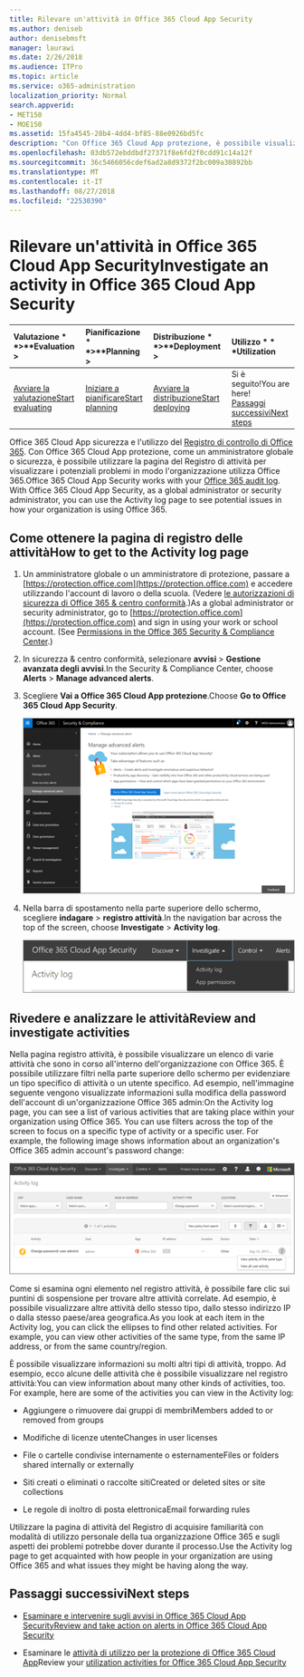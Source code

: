 ```yaml
---
title: Rilevare un'attività in Office 365 Cloud App Security
ms.author: deniseb
author: denisebmsft
manager: laurawi
ms.date: 2/26/2018
ms.audience: ITPro
ms.topic: article
ms.service: o365-administration
localization_priority: Normal
search.appverid:
- MET150
- MOE150
ms.assetid: 15fa4545-28b4-4dd4-bf85-88e0926bd5fc
description: "Con Office 365 Cloud App protezione, è possibile visualizzare quanto avviene nell'ambiente Office 365 per informazioni istruttoria attività e gli account. "
ms.openlocfilehash: 03db572ebddbdf27371f8e6fd2f0cdd91c14a12f
ms.sourcegitcommit: 36c5466056cdef6ad2a8d9372f2bc009a30892bb
ms.translationtype: MT
ms.contentlocale: it-IT
ms.lasthandoff: 08/27/2018
ms.locfileid: "22530390"
---
```

# <a name="investigate-an-activity-in-office-365-cloud-app-security"></a><span data-ttu-id="48e99-103">Rilevare un'attività in Office 365 Cloud App Security</span><span class="sxs-lookup"><span data-stu-id="48e99-103">Investigate an activity in Office 365 Cloud App Security</span></span>
  
|<span data-ttu-id="48e99-104">Valutazione * *\>**</span><span class="sxs-lookup"><span data-stu-id="48e99-104">****Evaluation** \>**</span></span>|<span data-ttu-id="48e99-105">Pianificazione * *\>**</span><span class="sxs-lookup"><span data-stu-id="48e99-105">****Planning** \>**</span></span>|<span data-ttu-id="48e99-106">Distribuzione * *\>**</span><span class="sxs-lookup"><span data-stu-id="48e99-106">****Deployment** \>**</span></span>|<span data-ttu-id="48e99-107">Utilizzo \* \* \*</span><span class="sxs-lookup"><span data-stu-id="48e99-107">****Utilization****</span></span>|
|:-----|:-----|:-----|:-----|
|[<span data-ttu-id="48e99-108">Avviare la valutazione</span><span class="sxs-lookup"><span data-stu-id="48e99-108">Start evaluating</span></span>](office-365-cas-overview.md) <br/> |[<span data-ttu-id="48e99-109">Iniziare a pianificare</span><span class="sxs-lookup"><span data-stu-id="48e99-109">Start planning</span></span>](get-ready-for-office-365-cas.md) <br/> |[<span data-ttu-id="48e99-110">Avviare la distribuzione</span><span class="sxs-lookup"><span data-stu-id="48e99-110">Start deploying</span></span>](turn-on-office-365-cas.md) <br/> |<span data-ttu-id="48e99-111">Si è seguito!</span><span class="sxs-lookup"><span data-stu-id="48e99-111">You are here!</span></span>  <br/> [<span data-ttu-id="48e99-112">Passaggi successivi</span><span class="sxs-lookup"><span data-stu-id="48e99-112">Next steps</span></span>](#next-steps) <br/> |
   
<span data-ttu-id="48e99-p101">Office 365 Cloud App sicurezza e l'utilizzo del [Registro di controllo di Office 365](detailed-properties-in-the-office-365-audit-log.md). Con Office 365 Cloud App protezione, come un amministratore globale o sicurezza, è possibile utilizzare la pagina del Registro di attività per visualizzare i potenziali problemi in modo l'organizzazione utilizza Office 365.</span><span class="sxs-lookup"><span data-stu-id="48e99-p101">Office 365 Cloud App Security works with your [Office 365 audit log](detailed-properties-in-the-office-365-audit-log.md). With Office 365 Cloud App Security, as a global administrator or security administrator, you can use the Activity log page to see potential issues in how your organization is using Office 365.</span></span>
  
## <a name="how-to-get-to-the-activity-log-page"></a><span data-ttu-id="48e99-115">Come ottenere la pagina di registro delle attività</span><span class="sxs-lookup"><span data-stu-id="48e99-115">How to get to the Activity log page</span></span>

1. <span data-ttu-id="48e99-p102">Un amministratore globale o un amministratore di protezione, passare a [https://protection.office.com](https://protection.office.com) e accedere utilizzando l'account di lavoro o della scuola. (Vedere [le autorizzazioni di sicurezza di Office 365 &amp; centro conformità](permissions-in-the-security-and-compliance-center.md).)</span><span class="sxs-lookup"><span data-stu-id="48e99-p102">As a global administrator or security administrator, go to [https://protection.office.com](https://protection.office.com) and sign in using your work or school account. (See [Permissions in the Office 365 Security &amp; Compliance Center](permissions-in-the-security-and-compliance-center.md).)</span></span>
    
2. <span data-ttu-id="48e99-118">In sicurezza &amp; centro conformità, selezionare **avvisi** \> **Gestione avanzata degli avvisi**.</span><span class="sxs-lookup"><span data-stu-id="48e99-118">In the Security &amp; Compliance Center, choose **Alerts** \> **Manage advanced alerts**.</span></span>
    
3. <span data-ttu-id="48e99-119">Scegliere **Vai a Office 365 Cloud App protezione**.</span><span class="sxs-lookup"><span data-stu-id="48e99-119">Choose **Go to Office 365 Cloud App Security**.</span></span>
    
    ![In sicurezza &amp; centro conformità, selezionare Gestisci avvisi avanzate per accedere alla sicurezza di Office 365 Cloud App](media/958632d4-03e3-4ade-8e22-d5509db6fca7.png)
  
4. <span data-ttu-id="48e99-121">Nella barra di spostamento nella parte superiore dello schermo, scegliere **indagare** \> **registro attività**.</span><span class="sxs-lookup"><span data-stu-id="48e99-121">In the navigation bar across the top of the screen, choose **Investigate** \> **Activity log**.</span></span>
    
    ![Nel portale di accesso client di Office 365, selezionare indagare.](media/8c7b87c9-71a6-4952-adb2-185e941ffe9a.png)
  
## <a name="review-and-investigate-activities"></a><span data-ttu-id="48e99-123">Rivedere e analizzare le attività</span><span class="sxs-lookup"><span data-stu-id="48e99-123">Review and investigate activities</span></span>

<span data-ttu-id="48e99-p103">Nella pagina registro attività, è possibile visualizzare un elenco di varie attività che sono in corso all'interno dell'organizzazione con Office 365. È possibile utilizzare filtri nella parte superiore dello schermo per evidenziare un tipo specifico di attività o un utente specifico. Ad esempio, nell'immagine seguente vengono visualizzate informazioni sulla modifica della password dell'account di un'organizzazione Office 365 admin:</span><span class="sxs-lookup"><span data-stu-id="48e99-p103">On the Activity log page, you can see a list of various activities that are taking place within your organization using Office 365. You can use filters across the top of the screen to focus on a specific type of activity or a specific user. For example, the following image shows information about an organization's Office 365 admin account's password change:</span></span>
  
![In Office 365 Cloud App sicurezza scegliere indagare \> registro attività.](media/5d54600c-59cd-4f33-b4f0-29b75c37baae.png)
  
<span data-ttu-id="48e99-p104">Come si esamina ogni elemento nel registro attività, è possibile fare clic sui puntini di sospensione per trovare altre attività correlate. Ad esempio, è possibile visualizzare altre attività dello stesso tipo, dallo stesso indirizzo IP o dalla stesso paese/area geografica.</span><span class="sxs-lookup"><span data-stu-id="48e99-p104">As you look at each item in the Activity log, you can click the ellipses to find other related activities. For example, you can view other activities of the same type, from the same IP address, or from the same country/region.</span></span>
  
<span data-ttu-id="48e99-p105">È possibile visualizzare informazioni su molti altri tipi di attività, troppo. Ad esempio, ecco alcune delle attività che è possibile visualizzare nel registro attività:</span><span class="sxs-lookup"><span data-stu-id="48e99-p105">You can view information about many other kinds of activities, too. For example, here are some of the activities you can view in the Activity log:</span></span>
  
- <span data-ttu-id="48e99-132">Aggiungere o rimuovere dai gruppi di membri</span><span class="sxs-lookup"><span data-stu-id="48e99-132">Members added to or removed from groups</span></span>
    
- <span data-ttu-id="48e99-133">Modifiche di licenze utente</span><span class="sxs-lookup"><span data-stu-id="48e99-133">Changes in user licenses</span></span>
    
- <span data-ttu-id="48e99-134">File o cartelle condivise internamente o esternamente</span><span class="sxs-lookup"><span data-stu-id="48e99-134">Files or folders shared internally or externally</span></span>
    
- <span data-ttu-id="48e99-135">Siti creati o eliminati o raccolte siti</span><span class="sxs-lookup"><span data-stu-id="48e99-135">Created or deleted sites or site collections</span></span>
    
- <span data-ttu-id="48e99-136">Le regole di inoltro di posta elettronica</span><span class="sxs-lookup"><span data-stu-id="48e99-136">Email forwarding rules</span></span>
    
<span data-ttu-id="48e99-137">Utilizzare la pagina di attività del Registro di acquisire familiarità con modalità di utilizzo personale della tua organizzazione Office 365 e sugli aspetti dei problemi potrebbe dover durante il processo.</span><span class="sxs-lookup"><span data-stu-id="48e99-137">Use the Activity log page to get acquainted with how people in your organization are using Office 365 and what issues they might be having along the way.</span></span>
  
## <a name="next-steps"></a><span data-ttu-id="48e99-138">Passaggi successivi</span><span class="sxs-lookup"><span data-stu-id="48e99-138">Next steps</span></span>

- [<span data-ttu-id="48e99-139">Esaminare e intervenire sugli avvisi in Office 365 Cloud App Security</span><span class="sxs-lookup"><span data-stu-id="48e99-139">Review and take action on alerts in Office 365 Cloud App Security</span></span>](review-office-365-cas-alerts.md)
    
- <span data-ttu-id="48e99-140">Esaminare le [attività di utilizzo per la protezione di Office 365 Cloud App](utilization-activities-for-ocas.md)</span><span class="sxs-lookup"><span data-stu-id="48e99-140">Review your [utilization activities for Office 365 Cloud App Security](utilization-activities-for-ocas.md)</span></span>
    

